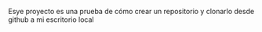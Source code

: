 Esye proyecto es una prueba de cómo crear un repositorio y clonarlo desde github a mi escritorio local
